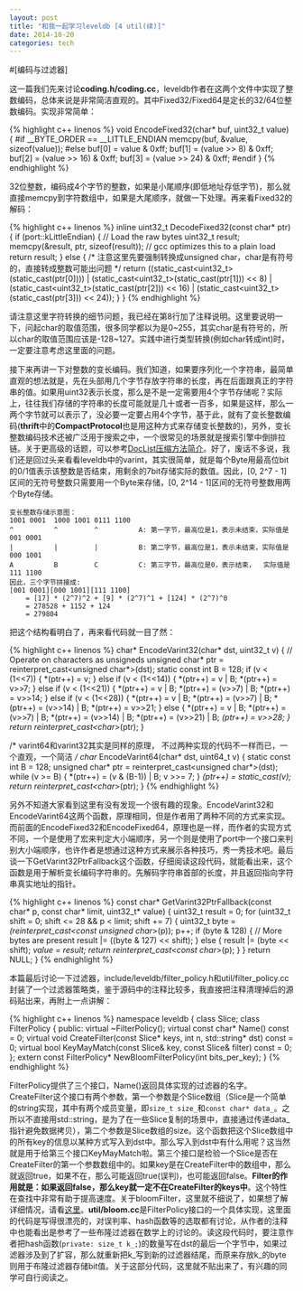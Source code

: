 ```yaml
---
layout: post
title: "和我一起学习leveldb [4 util(续)]"
date: 2014-10-20
categories: tech
---
```


#[编码与过滤器]

这一篇我们先来讨论**coding.h/coding.cc**，leveldb作者在这两个文件中实现了整数编码，总体来说是非常简洁直观的。其中Fixed32/Fixed64是定长的32/64位整数编码。实现非常简单：

{% highlight c++ linenos %}
void EncodeFixed32(char* buf, uint32_t value) {
#if __BYTE_ORDER == __LITTLE_ENDIAN
    memcpy(buf, &value, sizeof(value));
#else
    buf[0] = value & 0xff;
    buf[1] = (value >> 8) & 0xff;
    buf[2] = (value >> 16) & 0xff;
    buf[3] = (value >> 24) & 0xff;
#endif
}
{% endhighlight %}

32位整数，编码成4个字节的整数，如果是小尾顺序(即低地址存低字节)，那么就直接memcpy到字符数组中，如果是大尾顺序，就做一下处理。再来看Fixed32的解码：

{% highlight c++ linenos %}
inline uint32_t DecodeFixed32(const char* ptr) {
    if (port::kLittleEndian) {
        // Load the raw bytes
        uint32_t result;
        memcpy(&result, ptr, sizeof(result));  // gcc optimizes this to a plain load
        return result;
    } else {
        /* 注意这里先要强制转换成unsigned char，char是有符号的，直接转成整数可能出问题 */
        return ((static_cast<uint32_t>(static_cast<unsigned char>(ptr[0])))
                | (static_cast<uint32_t>(static_cast<unsigned char>(ptr[1])) << 8)
                | (static_cast<uint32_t>(static_cast<unsigned char>(ptr[2])) << 16)
                | (static_cast<uint32_t>(static_cast<unsigned char>(ptr[3])) << 24));
    }
}
{% endhighlight %}

请注意这里字符转换的细节问题，我已经在第8行加了注释说明。这里要说明一下，问起char的取值范围，很多同学都以为是0~255，其实char是有符号的，所以char的取值范围应该是-128~127。实践中进行类型转换(例如char转成int)时，一定要注意考虑这里面的问题。

接下来再讲一下对整数的变长编码。我们知道，如果要序列化一个字符串，最简单直观的想法就是，先在头部用几个字节存放字符串的长度，再在后面跟真正的字符串的值。如果用uint32表示长度，那么是不是一定需要用4个字节存储呢？实际上，往往我们存储的字符串的长度可能就是几十或者一百多，如果是这样，那么一两个字节就可以表示了，没必要一定要占用4个字节，基于此，就有了变长整数编码(**thrift**中的**CompactProtocol**也是用这种方式来存储变长整数的)，另外，变长整数编码技术还被广泛用于搜索之中，一个很常见的场景就是搜索引擎中倒排拉链。关于更高级的话题，可以参考[DocList压缩方法简介][doclist]。好了，废话不多说，我们还是回过头来看看leveldb中的varint，其实很简单，就是每个Byte用最高位bit的0/1值表示该整数是否结束，用剩余的7bit存储实际的数值。因此，[0, 2^7 - 1]区间的无符号整数只需要用一个Byte来存储，[0, 2^14 - 1]区间的无符号整数用两个Byte存储。

    变长整数存储示意图：
    1001 0001  1000 1001 0111 1100
    ^          ^         ^          A: 第一字节，最高位是1，表示未结束，实际值是 001 0001
    |          |         |          B: 第二字节，最高位是1，表示未结束，实际值是 000 1001
    A          B         C          C: 第三字节，最高位是0，表示结束，  实际值是 111 1100
    因此，三个字节拼接成: 
    [001 0001][000 1001][111 1100]
        = [17] * (2^7)^2 + [9] * (2^7)^1 + [124] * (2^7)^0
        = 278528 + 1152 + 124
        = 279804

把这个结构看明白了，再来看代码就一目了然：

{% highlight c++ linenos %}
char* EncodeVarint32(char* dst, uint32_t v) {
    // Operate on characters as unsigneds
    unsigned char* ptr = reinterpret_cast<unsigned char*>(dst);
    static const int B = 128;
    if (v < (1<<7)) {
        *(ptr++) = v;
    } else if (v < (1<<14)) {
        *(ptr++) = v | B;
        *(ptr++) = v>>7;
    } else if (v < (1<<21)) {
        *(ptr++) = v | B;
        *(ptr++) = (v>>7) | B;
        *(ptr++) = v>>14;
    } else if (v < (1<<28)) {
        *(ptr++) = v | B;
        *(ptr++) = (v>>7) | B;
        *(ptr++) = (v>>14) | B;
        *(ptr++) = v>>21;
    } else {
        *(ptr++) = v | B;
        *(ptr++) = (v>>7) | B;
        *(ptr++) = (v>>14) | B;
        *(ptr++) = (v>>21) | B;
        *(ptr++) = v>>28;
    }
    return reinterpret_cast<char*>(ptr);
}

/* varint64和varint32其实是同样的原理，
   不过两种实现的代码不一样而已，一个直观，一个简洁 */
char* EncodeVarint64(char* dst, uint64_t v) {
    static const int B = 128;
    unsigned char* ptr = reinterpret_cast<unsigned char*>(dst);
    while (v >= B) {
        *(ptr++) = (v & (B-1)) | B;
        v >>= 7;
    }
    *(ptr++) = static_cast<unsigned char>(v);
    return reinterpret_cast<char*>(ptr);
}
{% endhighlight %}

另外不知道大家看到这里有没有发现一个很有趣的现象。EncodeVarint32和EncodeVarint64这两个函数，原理相同，但是作者用了两种不同的方式来实现。而前面的EncodeFixed32和EncodeFixed64，原理也是一样，而作者的实现方式不同，一个是使用了宏来判定大小端顺序，另一个则是使用了port中一个接口来判别大小端顺序，也许作者是想通过这种方式来展示各种技巧，秀一秀技术吧。最后谈一下GetVarint32PtrFallback这个函数，仔细阅读这段代码，就能看出来，这个函数是用于解析变长编码字符串的。先解码字符串首部的长度，并且返回指向字符串真实地址的指针。

{% highlight c++ linenos %}
const char* GetVarint32PtrFallback(const char* p, const char* limit, uint32_t* value) {
    uint32_t result = 0;
    for (uint32_t shift = 0; shift <= 28 && p < limit; shift += 7) {
        uint32_t byte = *(reinterpret_cast<const unsigned char*>(p));
        p++;
        if (byte & 128) {
            // More bytes are present
            result |= ((byte & 127) << shift);
        } else {
            result |= (byte << shift);
            *value = result;
            return reinterpret_cast<const char*>(p);
        }
    }
    return NULL;
}
{% endhighlight %}

本篇最后讨论一下过滤器，include/leveldb/filter_policy.h和util/filter_policy.cc封装了一个过滤器策略类，鉴于源码中的注释比较多，我直接把注释清理掉后的源码贴出来，再附上一点讲解：

{% highlight c++ linenos %}
namespace leveldb {
    class Slice;
    class FilterPolicy {
        public:
            virtual ~FilterPolicy();
            virtual const char* Name() const = 0;
            virtual void CreateFilter(const Slice* keys, int n, std::string* dst) const = 0;
            virtual bool KeyMayMatch(const Slice& key, const Slice& filter) const = 0;
    };
    extern const FilterPolicy* NewBloomFilterPolicy(int bits_per_key);
}
{% endhighlight %}

FilterPolicy提供了三个接口，Name()返回具体实现的过滤器的名字。CreateFilter这个接口有两个参数，第一个参数是个Slice数组（Slice是一个简单的string实现，其中有两个成员变量，即`size_t size_`和`const char* data_`。之所以不直接用std::string，是为了在一些Slice复制的场景中，直接通过传递data_指针避免数据拷贝），第二个参数是Slice数组的size。这个函数把这个Slice数组中的所有key的信息以某种方式写入到dst中。那么写入到dst中有什么用呢？这当然就是用于给第三个接口KeyMayMatch啦。第三个接口是检验一个Slice是否在CreateFilter的第一个参数数组中的。如果key是在CreateFilter中的数组中，那么就返回true，如果不在，那么可能返回true(误判)，也可能返回false。**Filter的作用就是：如果返回false，那么key就一定不在CreateFilter的keys中**。这个特性在查找中非常有助于提高速度。关于bloomFilter，这里就不细说了，如果想了解详细情况，请看[这里][bloomFilter]。**util/bloom.cc**是FilterPolicy接口的一个具体实现，这里面的代码是写得很漂亮的，对误判率、hash函数等的选取都有讨论，从作者的注释中也能看出是参考了一些布隆过滤器在数学上的讨论的。读这段代码时，要注意作者把hash函数(`private: size_t k_;`)的数量写在dst的最后一个字节中，如果过滤器涉及到了扩容，那么就重新把k_写到新的过滤器结尾，而原来存放k_的byte则用于布隆过滤器存储bit值。关于这部分代码，这里就不贴出来了，有兴趣的同学可自行阅读之。

[doclist]: http://www.searchtb.com/2011/07/doclist-compress.html
[bloomFilter]: http://en.wikipedia.org/wiki/Bloom_filter

